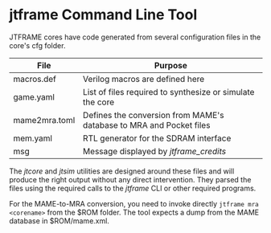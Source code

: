 # jtframe Command Line Tool

JTFRAME cores have code generated from several configuration files in the core's cfg folder.

File          | Purpose
--------------|----------------------------------
macros.def    | Verilog macros are defined here
game.yaml     | List of files required to synthesize or simulate the core
mame2mra.toml | Defines the conversion from MAME's database to MRA and Pocket files
mem.yaml      | RTL generator for the SDRAM interface
msg           | Message displayed by _jtframe_credits_

The *jtcore* and *jtsim* utilities are designed around these files and will produce the right output without any direct intervention. They parsed the files using the required calls to the _jtframe_ CLI or other required programs.

For the MAME-to-MRA conversion, you need to invoke directly `jtframe mra <corename>` from the $ROM folder. The tool expects a dump from the MAME database in $ROM/mame.xml.